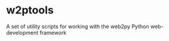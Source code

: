 w2ptools
========

A set of utility scripts for working with the web2py Python web-development framework